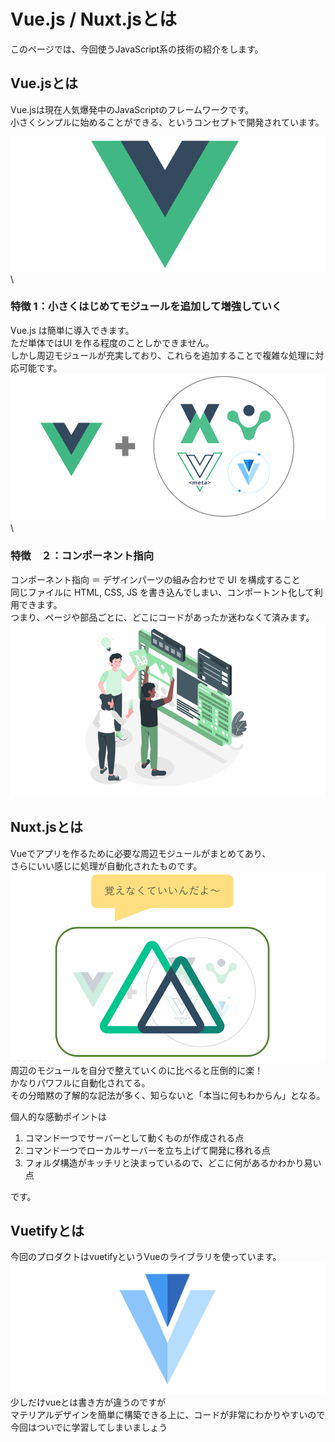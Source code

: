 # Vue.js / Nuxt.jsとは

このページでは、今回使うJavaScript系の技術の紹介をします。

## Vue.jsとは

Vue.jsは現在人気爆発中のJavaScriptのフレームワークです。\
小さくシンプルに始めることができる、というコンセプトで開発されています。


![Vue](image/vue.png)\


### 特徴 1：小さくはじめてモジュールを追加して増強していく

Vue.js は簡単に導入できます。\
ただ単体ではUI を作る程度のことしかできません。\
しかし周辺モジュールが充実しており、これらを追加することで複雑な処理に対応可能です。
![eco](image/eco.png)\


### 特徴　２：コンポーネント指向

コンポーネント指向 ＝ デザインパーツの組み合わせで UI を構成すること\
同じファイルに HTML, CSS, JS を書き込んでしまい、コンポートント化して利用できます。\
つまり、ページや部品ごとに、どこにコードがあったか迷わなくて済みます。
![component](image/components-image.png)


## Nuxt.jsとは

Vueでアプリを作るために必要な周辺モジュールがまとめてあり、\
さらにいい感じに処理が自動化されたものです。\
![nuxt](image/nuxt.png)\
周辺のモジュールを自分で整えていくのに比べると圧倒的に楽！\
かなりパワフルに自動化されてる。\
その分暗黙の了解的な記法が多く、知らないと「本当に何もわからん」となる。


個人的な感動ポイントは

1. コマンド一つでサーバーとして動くものが作成される点
2. コマンド一つでローカルサーバーを立ち上げて開発に移れる点
3. フォルダ構造がキッチリと決まっているので、どこに何があるかわかり易い点

です。

## Vuetifyとは

今回のプロダクトはvuetifyというVueのライブラリを使っています。\
![vuetify](image/vuetify.png)\
少しだけvueとは書き方が違うのですが\
マテリアルデザインを簡単に構築できる上に、コードが非常にわかりやすいので\
今回はついでに学習してしまいましょう
